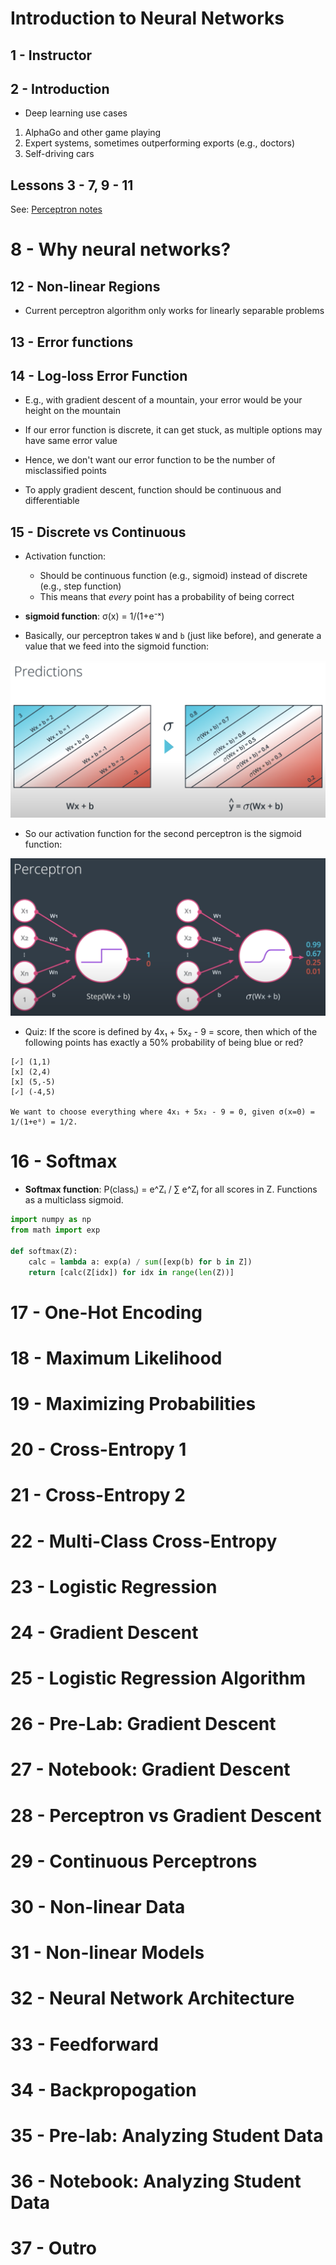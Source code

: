 # Introduction to Neural Networks

## 1 - Instructor

## 2 - Introduction

* Deep learning use cases
1. AlphaGo and other game playing
1. Expert systems, sometimes outperforming exports (e.g., doctors)
1. Self-driving cars

## Lessons 3 - 7, 9 - 11
See: [Perceptron notes](../supervised-learning/perceptron)

# 8 - Why neural networks?

## 12 - Non-linear Regions

* Current perceptron algorithm only works for linearly separable problems

## 13 - Error functions

## 14 - Log-loss Error Function

* E.g., with gradient descent of a mountain, your error would be your height on the mountain

* If our error function is discrete, it can get stuck, as multiple options may have same error value

* Hence, we don't want our error function to be the number of misclassified points

* To apply gradient descent, function should be continuous and differentiable

## 15 - Discrete vs Continuous

* Activation function:
    - Should be continuous function (e.g., sigmoid) instead of discrete (e.g., step function)
    - This means that _every_ point has a probability of being correct

* **sigmoid function**: σ(x) = 1/(1+e⁻ˣ)

* Basically, our perceptron takes `W` and `b` (just like before), and generate a value that we feed into the sigmoid function:

![](images/sigmoid-01.png)

* So our activation function for the second perceptron is the sigmoid function:

![](images/sigmoid-02.png)

* Quiz: If the score is defined by 4x₁ + 5x₂ - 9 = score, then which of the following points has exactly a 50% probability of being blue or red?

```
[✓] (1,1)
[x] (2,4)
[x] (5,-5)
[✓] (-4,5)

We want to choose everything where 4x₁ + 5x₂ - 9 = 0, given σ(x=0) = 1/(1+e⁰) = 1/2.
```

# 16 - Softmax

* **Softmax function**: P(classᵢ) = e^Zᵢ / ∑ e^Zⱼ for all scores in Z. Functions as a multiclass sigmoid.

```python
import numpy as np
from math import exp

def softmax(Z):
    calc = lambda a: exp(a) / sum([exp(b) for b in Z])
    return [calc(Z[idx]) for idx in range(len(Z))]
```

# 17 - One-Hot Encoding

# 18 - Maximum Likelihood

# 19 - Maximizing Probabilities

# 20 - Cross-Entropy 1

# 21 - Cross-Entropy 2

# 22 - Multi-Class Cross-Entropy

# 23 - Logistic Regression

# 24 - Gradient Descent

# 25 - Logistic Regression Algorithm

# 26 - Pre-Lab: Gradient Descent

# 27 - Notebook: Gradient Descent

# 28 - Perceptron vs Gradient Descent

# 29 - Continuous Perceptrons

# 30 - Non-linear Data

# 31 - Non-linear Models

# 32 - Neural Network Architecture

# 33 - Feedforward

# 34 - Backpropogation

# 35 - Pre-lab: Analyzing Student Data

# 36 - Notebook: Analyzing Student Data

# 37 - Outro
